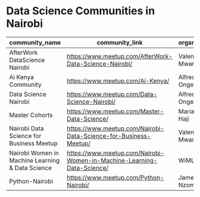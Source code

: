 # Data Science Communities in Nairobi

|community_name|community_link|organizer|
|--------------|---------------|--------|
|AfterWork DataScience Nairobi|https://www.meetup.com/AfterWork-Data-Science-Nairobi/ |Valentine Mwangi|
|Ai Kenya Community|https://www.meetup.com/Ai-Kenya/ |Alfred Ongere|
|Data Science Nairobi|https://www.meetup.com/Data-Science-Nairobi/ |Alfred Ongere|
|Master Cohorts|https://www.meetup.com/Master-Data-Science/ |Mariam Haji|
|Nairobi Data Science for Business Meetup|https://www.meetup.com/Nairobi-Data-Science-for-Business-Meetup/ |Valentine Mwangi|
|Nairobi Women in Machine Learning & Data Science|https://www.meetup.com/Nairobi-Women-in-Machine-Learning-Data-Science/ |WiMLDS|
|Python-Nairobi|https://www.meetup.com/Python-Nairobi/ |James Nzomo|
